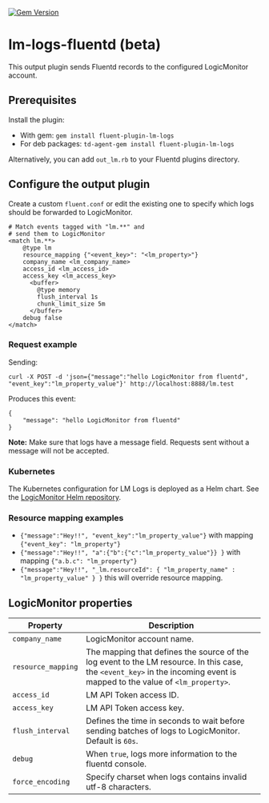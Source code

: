 
[![Gem Version](https://badge.fury.io/rb/fluent-plugin-lm-logs.svg)](http://badge.fury.io/rb/fluent-plugin-lm-logs)
# lm-logs-fluentd (beta)
This output plugin sends Fluentd records to the configured LogicMonitor account.

## Prerequisites

Install the plugin:
* With gem:       `gem install fluent-plugin-lm-logs`
* For deb packages:       `td-agent-gem install fluent-plugin-lm-logs`

Alternatively, you can add `out_lm.rb` to your Fluentd plugins directory.

## Configure the output plugin

Create a custom `fluent.conf` or edit the existing one to specify which logs should be forwarded to LogicMonitor.

```
# Match events tagged with "lm.**" and
# send them to LogicMonitor
<match lm.**>
    @type lm
    resource_mapping {"<event_key>": "<lm_property>"}
    company_name <lm_company_name>
	access_id <lm_access_id>
    access_key <lm_access_key>
      <buffer>
        @type memory
        flush_interval 1s
        chunk_limit_size 5m
      </buffer> 
    debug false
</match>
```

### Request example

Sending:

`curl -X POST -d 'json={"message":"hello LogicMonitor from fluentd", "event_key":"lm_property_value"}' http://localhost:8888/lm.test`

Produces this event:
```
{
    "message": "hello LogicMonitor from fluentd"
}
```

**Note:** Make sure that logs have a message field. Requests sent without a message will not be accepted. 

### Kubernetes
The Kubernetes configuration for LM Logs is deployed as a Helm chart.
See the [LogicMonitor Helm repository](https://github.com/logicmonitor/k8s-helm-charts/tree/master/lm-logs).

### Resource mapping examples

- `{"message":"Hey!!", "event_key":"lm_property_value"}` with mapping `{"event_key": "lm_property"}`
- `{"message":"Hey!!", "a":{"b":{"c":"lm_property_value"}} }` with mapping `{"a.b.c": "lm_property"}`
- `{"message":"Hey!!", "_lm.resourceId": { "lm_property_name" : "lm_property_value" } }`  this will override resource mapping.

## LogicMonitor properties

| Property | Description |
| --- | --- |
| `company_name` | LogicMonitor account name. |
| `resource_mapping` | The mapping that defines the source of the log event to the LM resource. In this case, the `<event_key>` in the incoming event is mapped to the value of `<lm_property>`.|
| `access_id` | LM API Token access ID. |
| `access_key` | LM API Token access key. |
| `flush_interval` | Defines the time in seconds to wait before sending batches of logs to LogicMonitor. Default is `60s`. |
| `debug` | When `true`, logs more information to the fluentd console. |
| `force_encoding` | Specify charset when logs contains invalid utf-8 characters. |